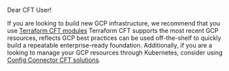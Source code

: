 Dear CFT User!

If you are looking to build new GCP infrastructure, we recommend that you use [Terraform CFT modules](https://github.com/GoogleCloudPlatform/cloud-foundation-toolkit/blob/master/docs/terraform.md)
Terraform CFT supports the most recent GCP resources, reflects GCP best practices can be used off-the-shelf to quickly build a repeatable enterprise-ready foundation.
Additionally, if you are a looking to manage your GCP resources through Kubernetes, consider using [Config Connector CFT solutions](https://github.com/GoogleCloudPlatform/cloud-foundation-toolkit/tree/master/config-connector/solutions).
